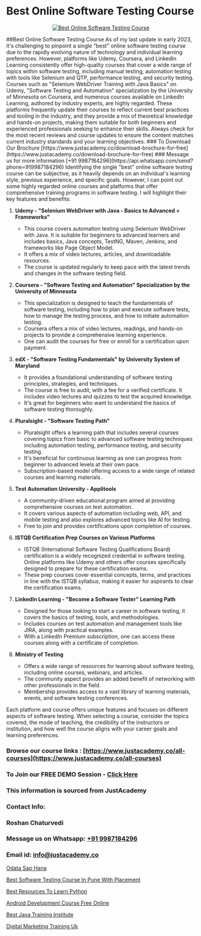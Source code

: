 # Best Online Software Testing Course

<p align="center">
  <a href="https://justacademy.co/program-detail/software-testing">
    <img src="https://justacademy.co/storage2/program_images/1704700438.webp" alt="Best Online Software Testing Course">
  </a>
</p>
##Best Online Software Testing Course
As of my last update in early 2023, it's challenging to pinpoint a single "best" online software testing course due to the rapidly evolving nature of technology and individual learning preferences. However, platforms like Udemy, Coursera, and LinkedIn Learning consistently offer high-quality courses that cover a wide range of topics within software testing, including manual testing, automation testing with tools like Selenium and QTP, performance testing, and security testing. Courses such as "Selenium WebDriver Training with Java Basics" on Udemy, "Software Testing and Automation" specialization by the University of Minnesota on Coursera, and numerous courses available on LinkedIn Learning, authored by industry experts, are highly regarded. These platforms frequently update their courses to reflect current best practices and tooling in the industry, and they provide a mix of theoretical knowledge and hands-on projects, making them suitable for both beginners and experienced professionals seeking to enhance their skills. Always check for the most recent reviews and course updates to ensure the content matches current industry standards and your learning objectives.
### To Download Our Brochure [https://www.justacademy.co/download-brochure-for-free](https://www.justacademy.co/download-brochure-for-free)
### Message us for more information [+91 9987184296](https://api.whatsapp.com/send?phone=919987184296)
Identifying the single "best" online software testing course can be subjective, as it heavily depends on an individual's learning style, previous experience, and specific goals. However, I can point out some highly regarded online courses and platforms that offer comprehensive training programs in software testing. I will highlight their key features and benefits:

1) **Udemy - "Selenium WebDriver with Java - Basics to Advanced + Frameworks"**
   - This course covers automation testing using Selenium WebDriver with Java. It is suitable for beginners to advanced learners and includes basics, Java concepts, TestNG, Maven, Jenkins, and frameworks like Page Object Model.
   - It offers a mix of video lectures, articles, and downloadable resources.
   - The course is updated regularly to keep pace with the latest trends and changes in the software testing field.

2) **Coursera - "Software Testing and Automation" Specialization by the University of Minnesota**
   - This specialization is designed to teach the fundamentals of software testing, including how to plan and execute software tests, how to manage the testing process, and how to initiate automation testing.
   - Coursera offers a mix of video lectures, readings, and hands-on projects to provide a comprehensive learning experience.
   - One can audit the courses for free or enroll for a certification upon payment.

3) **edX - "Software Testing Fundamentals" by University System of Maryland**
   - It provides a foundational understanding of software testing principles, strategies, and techniques.
   - The course is free to audit, with a fee for a verified certificate. It includes video lectures and quizzes to test the acquired knowledge.
   - It's great for beginners who want to understand the basics of software testing thoroughly.

4) **Pluralsight - "Software Testing Path"**
   - Pluralsight offers a learning path that includes several courses covering topics from basic to advanced software testing techniques including automation testing, performance testing, and security testing.
   - It's beneficial for continuous learning as one can progress from beginner to advanced levels at their own pace.
   - Subscription-based model offering access to a wide range of related courses and learning materials.

5) **Test Automation University - Applitools**
   - A community-driven educational program aimed at providing comprehensive courses on test automation.
   - It covers various aspects of automation including web, API, and mobile testing and also explores advanced topics like AI for testing.
   - Free to join and provides certifications upon completion of courses.

6) **ISTQB Certification Prep Courses on Various Platforms**
   - ISTQB (International Software Testing Qualifications Board) certification is a widely recognized credential in software testing. Online platforms like Udemy and others offer courses specifically designed to prepare for these certification exams.
   - These prep courses cover essential concepts, terms, and practices in line with the ISTQB syllabus, making it easier for aspirants to clear the certification exams.

7) **LinkedIn Learning - "Become a Software Tester" Learning Path**
   - Designed for those looking to start a career in software testing, it covers the basics of testing, tools, and methodologies.
   - Includes courses on test automation and management tools like JIRA, along with practical examples.
   - With a LinkedIn Premium subscription, one can access these courses along with a certificate of completion.

8) **Ministry of Testing**
   - Offers a wide range of resources for learning about software testing, including online courses, webinars, and articles.
   - The community aspect provides an added benefit of networking with other professionals in the field.
   - Membership provides access to a vast library of learning materials, events, and software testing conferences.

Each platform and course offers unique features and focuses on different aspects of software testing. When selecting a course, consider the topics covered, the mode of teaching, the credibility of the instructors or institution, and how well the course aligns with your career goals and learning preferences.

### Browse our course links : [https://www.justacademy.co/all-courses](https://www.justacademy.co/all-courses) 
### To Join our FREE DEMO Session - [Click Here](https://www.justacademy.co/register-for-course-demo)


### This information is sourced from JustAcademy
### Contact Info:
### Roshan Chaturvedi
### Message us on Whatsapp: [+91 9987184296](https://api.whatsapp.com/send?phone=919987184296)
### Email id: [info@justacademy.co](mailto:info@justacademy.co)
                
[Odata Sap Hana](https://www.linkedin.com/pulse/odata-sap-hana-justacademy-ahmedabad-vhcoc/)

[Best Software Testing Course In Pune With Placement](https://www.linkedin.com/pulse/best-software-testing-course-pune-placement-ccizc?trackingId=m7CmSgaNSlVUeqXZ0VtHYA%3D%3D&lipi=urn%3Ali%3Apage%3Ad_flagship3_company_admin%3BO6zCmHqaTSmsGbbNTRP%2FeA%3D%3D)

[Best Resources To Learn Python](https://medium.com/@ranemanish460/best-resources-to-learn-python-760f78170036)

[Android Development Course Free Online](https://medium.com/@AkashSingh2052/android-development-course-free-online-44f8a04d0d2a)

[Best Java Training Institute](https://justacademyin.github.io/justacademy/best-java-training-institute)

[Digital Marketing Training Uk](https://justacademyin.github.io/justacademy/digital-marketing-training-uk)

